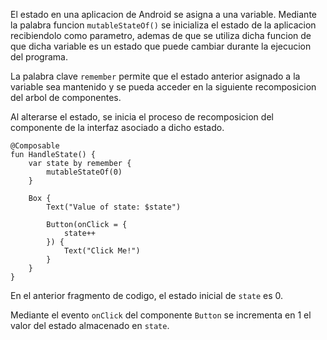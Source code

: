 El estado en una aplicacion de Android se asigna a una variable. Mediante la palabra funcion `mutableStateOf()` se inicializa el estado de la aplicacion recibiendolo como parametro, ademas de que se utiliza dicha funcion de que dicha variable es un estado que puede cambiar durante la ejecucion del programa.

La palabra clave `remember` permite que el estado anterior asignado a la variable sea mantenido y se pueda acceder en la siguiente recomposicion del arbol de componentes.

Al alterarse el estado, se inicia el proceso de recomposicion del componente de la interfaz asociado a dicho estado.

    @Composable
    fun HandleState() {
        var state by remember {
            mutableStateOf(0)
        }

        Box {
            Text("Value of state: $state")

            Button(onClick = {
                state++
            }) {
                Text("Click Me!")
            }
        }
    }

En el anterior fragmento de codigo, el estado inicial de `state` es 0.

Mediante el evento `onClick` del componente `Button` se incrementa en 1 el valor del estado almacenado en `state`.